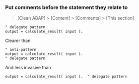 ### Put comments before the statement they relate to

> [Clean ABAP] > [Content] > [Comments] > [This section]

```ABAP
" delegate pattern
output = calculate_result( input ).
```

Clearer than

```ABAP
" anti-pattern
output = calculate_result( input ).
" delegate pattern
```

And less invasive than

```ABAP
output = calculate_result( input ).  " delegate pattern
```
